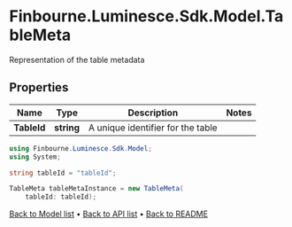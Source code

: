 # Finbourne.Luminesce.Sdk.Model.TableMeta
Representation of the table metadata

## Properties

Name | Type | Description | Notes
------------ | ------------- | ------------- | -------------
**TableId** | **string** | A unique identifier for the table | 

```csharp
using Finbourne.Luminesce.Sdk.Model;
using System;

string tableId = "tableId";

TableMeta tableMetaInstance = new TableMeta(
    tableId: tableId);
```

[Back to Model list](../README.md#documentation-for-models) &#8226; [Back to API list](../README.md#documentation-for-api-endpoints) &#8226; [Back to README](../README.md)
